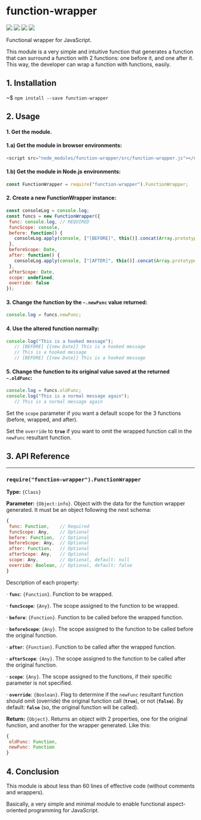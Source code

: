  

# function-wrapper

![](https://img.shields.io/badge/function--wrapper-v1.0.0-green.svg) ![](https://img.shields.io/badge/tests-100%25-green.svg) ![](https://img.shields.io/badge/coverage-100%25-green.svg) ![](https://img.shields.io/badge/stable-95%25-green.svg)



Functional wrapper for JavaScript.

This module is a very simple and intuitive function that generates
a function that can surround a function with 2 functions: one
before it, and one after it. This way, the developer can wrap a
function with functions, easily.



## 1. Installation

~$ `npm install --save function-wrapper`

## 2. Usage

#### 1. Get the module.

#### 1.a) Get the module in browser environments:

```js
<script src="node_modules/function-wrapper/src/function-wrapper.js"></script>
```

#### 1.b) Get the module in Node.js environments:

```js
const FunctionWrapper = require("function-wrapper").FunctionWrapper;
```

#### 2. Create a new FunctionWrapper instance:

```js
const consoleLog = console.log;
const funcs = new FunctionWrapper({
 func: console.log, // REQUIRED
 funcScope: console,
 before: function() {
   consoleLog.apply(console, ["[BEFORE]", this()].concat(Array.prototype.slice.call(arguments)));
 },
 beforeScope: Date,
 after: function() {
   consoleLog.apply(console, ["[AFTER]", this()].concat(Array.prototype.slice.call(arguments)));
 },
 afterScope: Date,
 scope: undefined,
 override: false
});
```
#### 3. Change the function by the `~.newFunc` value returned:

```js
console.log = funcs.newFunc;
```

#### 4. Use the altered function normally:

```js
console.log("This is a hooked message");
   // [BEFORE] {{new Date}} This is a hooked message
   // This is a hooked message
   // [BEFORE] {{new Date}} This is a hooked message
```

#### 5. Change the function to its original value saved at the returned `~.oldFunc`:

```js
console.log = funcs.oldFunc;
console.log("This is a normal message again");
   // This is a normal message again
```

Set the `scope` parameter if you want a default scope for the 3 functions (before, wrapped, and after).

Set the `override` to **`true`** if you want to omit the wrapped function call in the `newFunc` resultant function.



## 3. API Reference





 


----

### `require("function-wrapper").FunctionWrapper`


**Type:** `{Class}`

**Parameter:** `{Object:info}`. Object with the data for the function wrapper generated.
It must be an object following the next schema:

```js
{
 func: Function,    // Required
 funcScope: Any,    // Optional
 before: Function,  // Optional
 beforeScope: Any,  // Optional
 after: Function,   // Optional
 afterScope: Any,   // Optional
 scope: Any,        // Optional, default: null
 override: Boolean, // Optional, default: false
}
```

Description of each property:

· **`func`**: `{Function}`. Function to be wrapped.

· **`funcScope`**: `{Any}`. The scope assigned to the function to be wrapped.

· **`before`**: `{Function}`. Function to be called before the wrapped function.

· **`beforeScope`**: `{Any}`. The scope assigned to the function to be called before the original function.

· **`after`**: `{Function}`. Function to be called after the wrapped function.

· **`afterScope`**: `{Any}`. The scope assigned to the function to be called after the original function.

· **`scope`**: `{Any}`. The scope assigned to the functions, if their specific parameter is not specified.

· **`override`**: `{Boolean}`. Flag to determine if the `newFunc` resultant function should omit (override)
the original function call (**`true`**), or not (**`false`**). By default: **`false`** (so, the original
function will be called).


**Return:** `{Object}`. Returns an object with 2 properties, one for the original function, and another
for the wrapper generated. Like this:

```js
{
 oldFunc: Function,
 newFunc: Function
}
```





 


## 4. Conclusion

This module is about less than 60 lines of effective code (without comments and wrappers).

Basically, a very simple and minimal module to enable functional aspect-oriented programming for JavaScript.





